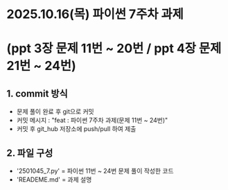 # 2025.10.16(목) 파이썬 7주차 과제
# (ppt 3장 문제 11번 ~ 20번 / ppt 4장 문제 21번 ~ 24번)

## 1. commit 방식
- 문제 풀이 완료 후 git으로 커밋
- 커밋 메시지 : "feat : 파이썬 7주차 과제(문제 11번 ~ 24번)"
- 커밋 후 git_hub 저장소에 push/pull 하여 제출

## 2. 파일 구성
- '2501045_7.py' = 파이썬 11번 ~ 24번 문제 풀이 작성한 코드
- 'READEME.md' = 과제 설명
  
